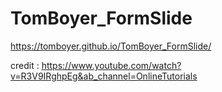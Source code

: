﻿# TomBoyer_FormSlide

https://tomboyer.github.io/TomBoyer_FormSlide/

credit : https://www.youtube.com/watch?v=R3V9IRghpEg&ab_channel=OnlineTutorials
